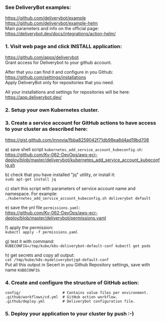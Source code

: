 ### See DeliveryBot examples:  
https://github.com/deliverybot/example  
https://github.com/deliverybot/example-helm  
Main parameters and info on the official page:  
https://deliverybot.dev/docs/integrations/action-helm/  

### 1. Visit web page and click INSTALL application:  
https://github.com/apps/deliverybot  
Grant access for Deliverybot to your github account.  

After that you can find it and configure in you Github:  
https://github.com/settings/installations  
Apply DeliveryBot only for repositories that you need.  

All your installations and settings for repositories will be here:  
https://app.deliverybot.dev/

### 2. Setup your own Kubernetes cluster.  

### 3. Create a service account for GitHub actions to have access to your cluster as described here:  
https://gist.github.com/innovia/fbba8259042f71db98ea8d4ad19bd708  

a) save shell script `kubernetes_add_service_account_kubeconfig.sh`:  
https://github.com/Kv-062-DevOps/aws-ecr-deploy/blob/master/deliverybot/kubernetes_add_service_account_kubeconfig.sh  

b) check that you have installed "jq" utility, or install it:  
`sudo apt-get install jq`  

c) start this script with parameters of service account name and namespace. For example:  
`./kubernetes_add_service_account_kubeconfig.sh deliverybot default`  

e) save the ynl file `permissions.yaml`:  
https://github.com/Kv-062-DevOps/aws-ecr-deploy/blob/master/deliverybot/permissions.yaml  

f) apply the permission:  
`kubectl apply -f permissions.yaml`  

g) test it with command:  
`KUBECONFIG=/tmp/kube/k8s-deliverybot-default-conf kubectl get pods`

h) get secrets and copy all output:  
`cat /tmp/kube/k8s-mydeliverybotjqd-default-conf`  
Put all this output in Secert in you Github Repository settings, save with name `KUBECONFIG`  

### 4. Create and configure the structure of GitHub action:  
```
config/                   # Contains value files per environment.
.github/workflows/cd.yml  # GitHub action workflow.
.github/deploy.yml        # Deliverybot configuration file.
```
### 5. Deploy your application to your cluster by push :-)  







